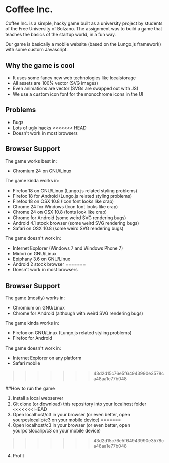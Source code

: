 Coffee Inc.
==========

Coffee Inc. is a simple, hacky game built as a university project by students of the Free University of Bolzano.
The assignment was to build a game that teaches the basics of the startup world, in a fun way.

Our game is basically a mobile website (based on the Lungo.js framework) with some custom Javascript.

## Why the game is cool
* It uses some fancy new web technologies like localstorage
* All assets are 100% vector (SVG images)
* Even animations are vector (SVGs are swapped out with JS)
* We use a custom icon font for the monochrome icons in the UI
 
## Problems 
* Bugs
* Lots of ugly hacks
<<<<<<< HEAD
* Doesn't work in most browsers

## Browser Support
The game works best in:
* Chromium 24 on GNU/Linux

The game kinda works in:
* Firefox 18 on GNU/Linux (Lungo.js related styling problems)
* Firefox 18 for Android (Lungo.js related styling problems)
* Firefox 18 on OSX 10.8 (Icon font looks like crap)
* Chrome 24 for Windows (Icon font looks like crap)
* Chrome 24 on OSX 10.8 (fonts look like crap)
* Chrome for Android (some weird SVG rendering bugs)
* Android 4.1 stock browser (some weird SVG rendering bugs)
* Safari on OSX 10.8 (some weird SVG rendering bugs)

The game doesn't work in:
* Internet Explorer (Windows 7 and Windows Phone 7)
* Midori on GNU/Linux
* Epiphany 3.6 on GNU/Linux
* Android 2 stock browser
=======
* Doesn't work in most browsers 

## Browser Support
The game (mostly) works in:
* Chromium on GNU/Linux
* Chrome for Android (although with weird SVG rendering bugs)

The game kinda works in:
* Firefox on GNU/Linux (Lungo.js related styling problems)
* Firefox for Android

The game doesn't work in:
* Internet Explorer on any platform
* Safari mobile
>>>>>>> 43d2d15c76e5f64943990e3578ca48aa1e77b048

##How to run the game

1. Install a local webserver
2. Git clone (or download) this repository into your localhost folder
<<<<<<< HEAD
3. Open localhost/c3 in your browser (or even better, open yourpcslocalip/c3 on your mobile device)
=======
3. Open localhost/c3 in your browser (or even better, open yourpc'slocalip/c3 on your mobile device)
>>>>>>> 43d2d15c76e5f64943990e3578ca48aa1e77b048
4. Profit

